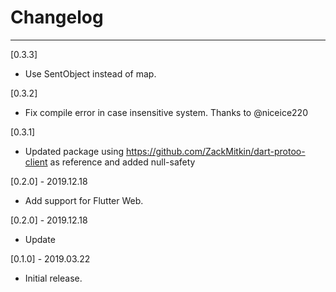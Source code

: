 # Changelog

--------------------------------------------
[0.3.3]

* Use SentObject instead of map.

[0.3.2]

* Fix compile error in case insensitive system. Thanks to @niceice220

[0.3.1]

* Updated package using https://github.com/ZackMitkin/dart-protoo-client as reference and added null-safety

[0.2.0] - 2019.12.18

* Add support for Flutter Web.

[0.2.0] - 2019.12.18

* Update

[0.1.0] - 2019.03.22

* Initial release.
